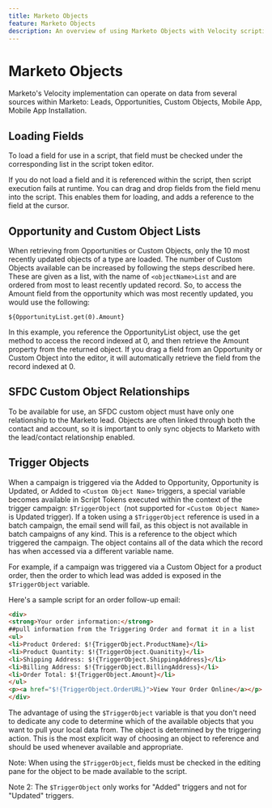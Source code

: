 ```yaml
---
title: Marketo Objects
feature: Marketo Objects
description: An overview of using Marketo Objects with Velocity scripting
---
```

# Marketo Objects

Marketo's Velocity implementation can operate on data from several sources within Marketo: Leads, Opportunities, Custom Objects, Mobile App, Mobile App Installation.

## Loading Fields

To load a field for use in a script, that field must be checked under the corresponding list in the script token editor.

If you do not load a field and it is referenced within the script, then script execution fails at runtime. You can drag and drop fields from the field menu into the script. This enables them for loading, and adds a reference to the field at the cursor.

## Opportunity and Custom Object Lists

When retrieving from Opportunities or Custom Objects, only the 10 most recently updated objects of a type are loaded. The number of Custom Objects available can be increased by following the steps described here. These are given as a list, with the name of `<objectName>List` and are ordered from most to least recently updated record. So, to access the Amount field from the opportunity which was most recently updated, you would use the following:

`${OpportunityList.get(0).Amount}`

In this example, you reference the OpportunityList object, use the get method to access the record indexed at 0, and then retrieve the Amount property from the returned object. If you drag a field from an Opportunity or Custom Object into the editor, it will automatically retrieve the field from the record indexed at 0.

## SFDC Custom Object Relationships

To be available for use, an SFDC custom object must have only one relationship to the Marketo lead. Objects are often linked through both the contact and account, so it is important to only sync objects to Marketo with the lead/contact relationship enabled.

## Trigger Objects

When a campaign is triggered via the Added to Opportunity, Opportunity is Updated, or Added to `<Custom Object Name>` triggers, a special variable becomes available in Script Tokens executed within the context of the trigger campaign: `$TriggerObject `(not supported for `<Custom Object Name>` is Updated trigger).  If a token using a `$TriggerObject` reference is used in a batch campaign, the email send will fail, as this object is not available in batch campaigns of any kind.  This is a reference to the object which triggered the campaign. The object contains all of the data which the record has when accessed via a different variable name.

For example, if a campaign was triggered via a Custom Object for a product order, then the order to which lead was added is exposed in the `$TriggerObject` variable. 

Here's a sample script for an order follow-up email:

```html
<div>
<strong>Your order information:</strong>
##pull information from the Triggering Order and format it in a list
<ul>
<li>Product Ordered: $!{TriggerObject.ProductName}</li>
<li>Product Quantity: $!{TriggerObject.Quanitity}</li>
<li>Shipping Address: $!{TriggerObject.ShippingAddress}</li>
<li>Billing Address: $!{TriggerObject.BillingAddress}</li>
<li>Order Total: $!{TriggerObject.Amount}</li>
</ul>
<p><a href="$!{TriggerObject.OrderURL}">View Your Order Online</a></p>
</div>
```

The advantage of using the `$TriggerObject` variable is that you don't need to dedicate any code to determine which of the available objects that you want to pull your local data from.  The object is determined by the triggering action. This is the most explicit way of choosing an object to reference and should be used whenever available and appropriate.

Note: When using the `$TriggerObject`, fields must be checked in the editing pane for the object to be made available to the script.

Note 2: The `$TriggerObject` only works for "Added" triggers and not for "Updated" triggers.
